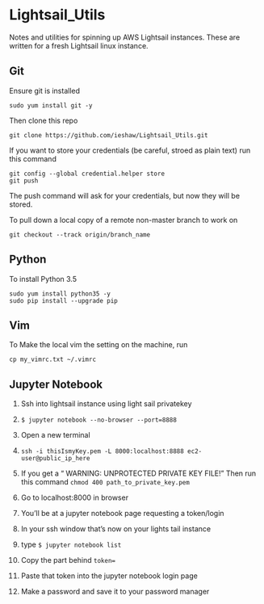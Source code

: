 # Lightsail_Utils
Notes and utilities for spinning up AWS Lightsail instances. 
These are written for a fresh Lightsail linux instance.

## Git

Ensure git is installed

```
sudo yum install git -y
```

Then clone this repo

```
git clone https://github.com/ieshaw/Lightsail_Utils.git
```

If you want to store your credentials (be careful, stroed as plain text) run this command

```
git config --global credential.helper store
git push 
```

The push command will ask for your credentials, but now they will be stored.

To pull down a local copy of a remote non-master branch to work on

```
git checkout --track origin/branch_name
```

## Python

To install Python 3.5

```
sudo yum install python35 -y
sudo pip install --upgrade pip
``` 

## Vim

To Make the local vim the setting on the machine, run

```
cp my_vimrc.txt ~/.vimrc
```

## Jupyter Notebook

1. Ssh into lightsail instance using light sail privatekey 

2. `$ jupyter notebook --no-browser --port=8888 `

3. Open a new terminal 

4. `ssh -i thisIsmyKey.pem -L 8000:localhost:8888 ec2-user@public_ip_here` 

5. If you get a “ WARNING: UNPROTECTED PRIVATE KEY FILE!” Then run this command `chmod 400 path_to_private_key.pem` 

6. Go to localhost:8000 in browser 

7. You’ll be at a jupyter notebook page requesting a token/login 

8. In your ssh window that’s now on your lights tail instance 

9. type `$ jupyter notebook list `

10. Copy the part behind `token=` 

11. Paste that token into the jupyter notebook login page 

12. Make a password and save it to your password manager 
